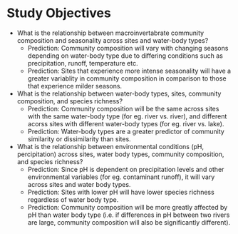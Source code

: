 # Study Objectives 
* What is the relationship between macroinvertabrate community composition and seasonality across sites and water-body types? 
  + Prediction: Community composition will vary with changing seasons depending on water-body type due to differing conditions such as precipitation, runoff, temperature etc.
  + Prediction: Sites that experience more intense seasonality will have a greater variablity in community composition in comparison to those that experience milder seasons. 
* What is the relationship between water-body types, sites, community composition, and species richness? 
  + Prediction: Community composition will be the same across sites with the same water-body type (for eg. river vs. river), and different acorss sites with different water-body types (for eg. river vs. lake). 
  + Prediction: Water-body types are a greater predictor of community similarity or dissimilarity than sites. 
* What is the relationship between environmental conditions (pH, percipitation) across sites, water body types, community composition, and species richness? 
  + Prediction: Since pH is dependent on precipitation levels and other environmental variables (for eg. contaminant runoff), it will vary across sites and water body types. 
  + Prediction: Sites with lower pH will have lower species richness regardless of water body type. 
  + Prediction: Community composition will be more greatly affected by pH than water body type (i.e. if differences in pH between two rivers are large, community composition will also be significantly different). 
